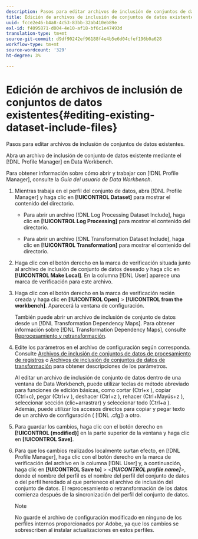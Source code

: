 ```yaml
---
description: Pasos para editar archivos de inclusión de conjuntos de datos existentes.
title: Edición de archivos de inclusión de conjuntos de datos existentes
uuid: fcce2e46-b4a8-4c53-83bb-32ab410eb89e
exl-id: f4095871-d004-4e10-af18-bf6c1e47493d
translation-type: tm+mt
source-git-commit: d9df90242ef96188f4e4b5e6d04cfef196b0a628
workflow-type: tm+mt
source-wordcount: '329'
ht-degree: 3%

---
```


# Edición de archivos de inclusión de conjuntos de datos existentes{#editing-existing-dataset-include-files}

Pasos para editar archivos de inclusión de conjuntos de datos existentes.

Abra un archivo de inclusión de conjunto de datos existente mediante el [!DNL Profile Manager] en Data Workbench.

Para obtener información sobre cómo abrir y trabajar con [!DNL Profile Manager], consulte la *Guía del usuario de Data Workbench*.

1. Mientras trabaja en el perfil del conjunto de datos, abra [!DNL Profile Manager] y haga clic en **[!UICONTROL Dataset]** para mostrar el contenido del directorio.

   * Para abrir un archivo [!DNL Log Processing Dataset Include], haga clic en **[!UICONTROL Log Processing]** para mostrar el contenido del directorio.

   * Para abrir un archivo [!DNL Transformation Dataset Include], haga clic en **[!UICONTROL Transformation]** para mostrar el contenido del directorio.

1. Haga clic con el botón derecho en la marca de verificación situada junto al archivo de inclusión de conjunto de datos deseado y haga clic en **[!UICONTROL Make Local]**. En la columna [!DNL User] aparece una marca de verificación para este archivo.
1. Haga clic con el botón derecho en la marca de verificación recién creada y haga clic en **[!UICONTROL Open]** > **[!UICONTROL from the workbench]**. Aparecerá la ventana de configuración.

   También puede abrir un archivo de inclusión de conjunto de datos desde un [!DNL Transformation Dependency Maps]. Para obtener información sobre [!DNL Transformation Dependency Maps], consulte [Reprocesamiento y retransformación](../../../../home/c-dataset-const-proc/c-reproc-retrans/c-unst-reproc-retrans.md).

1. Edite los parámetros en el archivo de configuración según corresponda. Consulte [Archivos de inclusión de conjuntos de datos de procesamiento de registros](../../../../home/c-dataset-const-proc/c-dataset-inc-files/c-types-dataset-inc-files/c-log-proc-dataset-inc-files/c-log-proc-dataset-inc-files.md#concept-999475a22519432e98844622ca95b6ab) o [Archivos de inclusión de conjuntos de datos de transformación](../../../../home/c-dataset-const-proc/c-dataset-inc-files/c-types-dataset-inc-files/c-trans-dataset-inc-files.md#concept-c64aa78ed9ce40b8a0f4932c82ff5ace) para obtener descripciones de los parámetros.

   Al editar un archivo de inclusión de conjunto de datos dentro de una ventana de Data Workbench, puede utilizar teclas de método abreviado para funciones de edición básicas, como cortar (Ctrl+x ), copiar (Ctrl+c), pegar (Ctrl+v ), deshacer (Ctrl+z ), rehacer (Ctrl+Mayús+z ), seleccionar sección (clic+arrastrar) y seleccionar todo (Ctrl+a ). Además, puede utilizar los accesos directos para copiar y pegar texto de un archivo de configuración ( [!DNL .cfg]) a otro.

1. Para guardar los cambios, haga clic con el botón derecho en **[!UICONTROL (modified)]** en la parte superior de la ventana y haga clic en **[!UICONTROL Save]**.
1. Para que los cambios realizados localmente surtan efecto, en [!DNL Profile Manager], haga clic con el botón derecho en la marca de verificación del archivo en la columna [!DNL User] y, a continuación, haga clic en **[!UICONTROL Save to]** > *&lt;**[!UICONTROL profile name]**>*, donde el nombre del perfil es el nombre del perfil del conjunto de datos o del perfil heredado al que pertenece el archivo de inclusión del conjunto de datos. El reprocesamiento o retransformación de los datos comienza después de la sincronización del perfil del conjunto de datos.

   >[!NOTE]
   >
   >No guarde el archivo de configuración modificado en ninguno de los perfiles internos proporcionados por Adobe, ya que los cambios se sobrescriben al instalar actualizaciones en estos perfiles.
